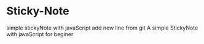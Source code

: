 # Sticky-Note
simple stickyNote with javaScript
add new line from git
A simple StickyNote with javaScript for beginer
